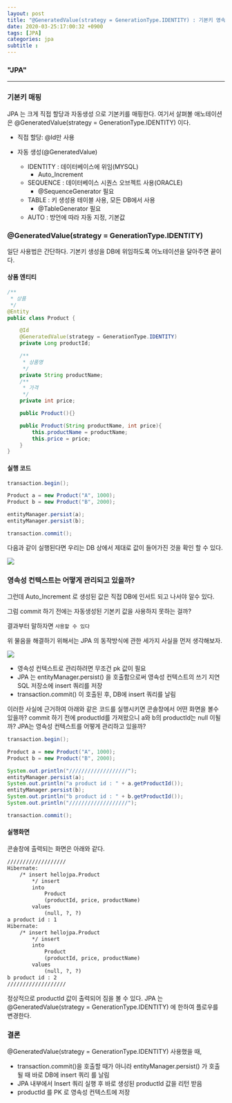 ```yaml
---
layout: post
title: "@GeneratedValue(strategy = GenerationType.IDENTITY) : 기본키 영속성 관리"
date: 2020-03-25:17:00:32 +0900
tags: [JPA]
categories: jpa
subtitle :
---
```


### "JPA"
---

### 기본키 매핑

JPA 는 크게 직접 할당과 자동생성 으로 기본키를 매핑한다. 여기서 살펴볼 애노테이션은 @GeneratedValue(strategy = GenerationType.IDENTITY) 이다.



- 직접 할당: @Id만 사용

- 자동 생성(@GeneratedValue)
  - IDENTITY : 데이터베이스에 위임(MYSQL)
      - Auto_Increment 
  - SEQUENCE : 데이터베이스 시퀀스 오브젝트 사용(ORACLE)
    - @SequenceGenerator 필요
  
  <!-- more -->
  
  - TABLE : 키 생성용 테이블 사용, 모든 DB에서 사용
      - @TableGenerator 필요
  - AUTO : 방언에 따라 자동 지정, 기본값



### @GeneratedValue(strategy = GenerationType.IDENTITY) 

일단 사용법은 간단하다. 기본키 생성을 DB에 위임하도록 어노테이션을 달아주면 끝이다.



#### 상품 엔티티

```java
/**
 * 상품 
 */
@Entity
public class Product {

    @Id
    @GeneratedValue(strategy = GenerationType.IDENTITY)
    private Long productId;

    /**
     * 상품명
     */
    private String productName;
    /**
     * 가격
     */
    private int price;

    public Product(){}

    public Product(String productName, int price){
        this.productName = productName;
        this.price = price;
    }
}
```



#### 실행 코드

```java
transaction.begin();

Product a = new Product("A", 1000);
Product b = new Product("B", 2000);

entityManager.persist(a);
entityManager.persist(b);

transaction.commit();
```



다음과 같이 실행된다면 우리는 DB 상에서 제대로 값이 들어가진 것을 확인 할 수 있다. 

![](1.png)



### 영속성 컨텍스트는 어떻게 관리되고 있을까?

그런데 Auto_Increment 로 생성된 값은 직접 DB에 인서트 되고 나서야 알수 있다. 

그럼 commit 하기 전에는 자동생성된 기본키 값을 사용하지 못하는 걸까?



결과부터 말하자면 `사용할 수 있다`



위 물음을 해결하기 위해서는 JPA 의 동작방식에 관한 세가지 사실을 먼저 생각해보자.

![](2.png)



- 영속성 컨텍스트로 관리하려면 무조건 pk 값이 필요
- JPA 는 entityManager.persist() 을 호출함으로써 영속성 컨텍스트의 쓰기 지연 SQL 저장소에 insert 쿼리를 저장
- transaction.commit() 이 호출된 후, DB에 insert 쿼리를 날림

이러한 사실에 근거하여 아래와 같은 코드를 실행시키면 콘솔창에서 어떤 화면을 볼수 있을까? commit 하기 전에 productId를 가져왔으니 a와 b의 productId는 null 이될까? JPA는 영속성 컨텍스트를 어떻게 관리하고 있을까?

```java
transaction.begin();

Product a = new Product("A", 1000);
Product b = new Product("B", 2000);

System.out.println("///////////////////");
entityManager.persist(a);
System.out.println("a product id : " + a.getProductId());
entityManager.persist(b);
System.out.println("b product id : " + b.getProductId());
System.out.println("///////////////////");

transaction.commit();
```



#### 실행화면

콘솔창에 출력되는 화면은 아래와 같다. 

```xml
///////////////////
Hibernate: 
    /* insert hellojpa.Product
        */ insert 
        into
            Product
            (productId, price, productName) 
        values
            (null, ?, ?)
a product id : 1
Hibernate: 
    /* insert hellojpa.Product
        */ insert 
        into
            Product
            (productId, price, productName) 
        values
            (null, ?, ?)
b product id : 2
///////////////////
```



정상적으로 productId 값이 출력되어 짐을 볼 수 있다. JPA 는 @GeneratedValue(strategy = GenerationType.IDENTITY) 에 한하여 플로우를 변경한다. 



### 결론

@GeneratedValue(strategy = GenerationType.IDENTITY) 사용했을 때,

- transaction.commit()을 호출할 때가 아니라 entityManager.persist() 가 호출될 때 바로 DB에 insert 쿼리 를 날림
- JPA 내부에서 Insert 쿼리 실행 후 바로 생성된 productId 값을 리턴 받음
- productId 를 PK 로 영속성 컨텍스트에 저장 


